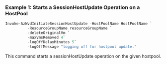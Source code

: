 ### Example 1: Starts a SessionHostUpdate Operation on a HostPool
```powershell
Invoke-AzWvdInitiateSessionHostUpdate -HostPoolName HostPoolName `
          -ResourceGroupName resourceGroupName `
          -deleteOriginalVm `
          -maxVmsRemoved 4`
          -logOffDelayMinutes 5`
          -logOffMessage "logging off for hostpool update."
```

This command starts a sessionHostUpdate operation on the given hostpool.

